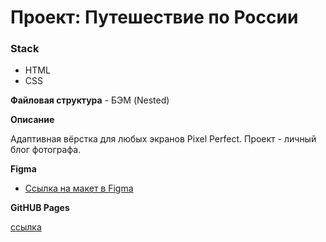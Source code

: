 # Проект: Путешествие по России

### Stack
* HTML
* CSS

**Файловая структура** - БЭМ (Nested)

**Описание**

Адаптивная вёрстка для любых экранов Pixel Perfect.
Проект - личный блог фотографа.

**Figma**

* [Ссылка на макет в Figma](https://www.figma.com/file/2cn9N9jSkmxD84oJik7xL7/JavaScript.-Sprint-4?node-id=0%3A1)

**GitHUB Pages**

[ссылка](https://inogdavsegda.github.io/russian-travel-bootcamp/)
